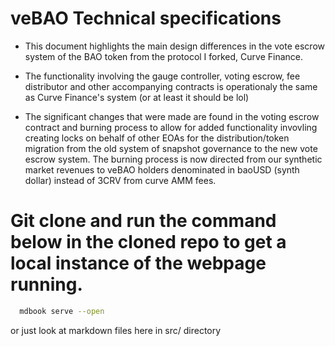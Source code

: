 # veBAO Technical specifications

- This document highlights the main design differences in the vote escrow system of the BAO token from the protocol I forked, Curve Finance.

- The functionality involving the gauge controller, voting escrow, fee distributor and other accompanying contracts is operationaly the same as Curve Finance's system (or at least it should be lol)

- The significant changes that were made are found in the voting escrow contract and burning process to allow for added functionality invovling creating locks on behalf of other EOAs for the distribution/token migration from the old system of snapshot governance to the new vote escrow system. The burning process is now directed from our synthetic market revenues to veBAO holders denominated in baoUSD (synth dollar) instead of 3CRV from curve AMM fees.

# Git clone and run the command below in the cloned repo to get a local instance of the webpage running.

```bash
  mdbook serve --open
  ```
or just look at markdown files here in src/ directory
